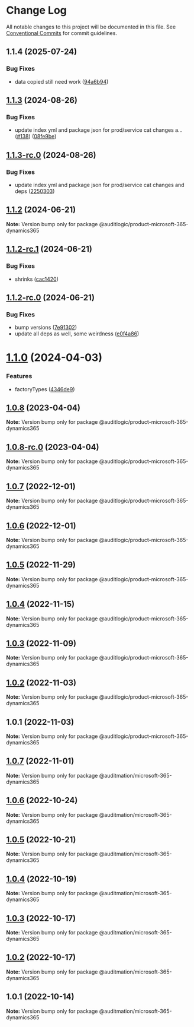 # Change Log

All notable changes to this project will be documented in this file.
See [Conventional Commits](https://conventionalcommits.org) for commit guidelines.

## 1.1.4 (2025-07-24)


### Bug Fixes

* data copied still need work ([94a6b94](https://github.com/zerobias-org/product/commit/94a6b942fb0516367548599d739529536132755a))





## [1.1.3](https://github.com/auditlogic/product/compare/@auditlogic/product-microsoft-365-dynamics365@1.1.2...@auditlogic/product-microsoft-365-dynamics365@1.1.3) (2024-08-26)


### Bug Fixes

* update index yml and package json for prod/service cat changes a… ([#138](https://github.com/auditlogic/product/issues/138)) ([08fe9be](https://github.com/auditlogic/product/commit/08fe9beb1c8457462a19bc69caa02e6212d97e1a))





## [1.1.3-rc.0](https://github.com/auditlogic/product/compare/@auditlogic/product-microsoft-365-dynamics365@1.1.2...@auditlogic/product-microsoft-365-dynamics365@1.1.3-rc.0) (2024-08-26)


### Bug Fixes

* update index yml and package json for prod/service cat changes and deps ([2250303](https://github.com/auditlogic/product/commit/225030363a363608240135b7ebed386b28f01e4b))





## [1.1.2](https://github.com/auditlogic/product/compare/@auditlogic/product-microsoft-365-dynamics365@1.1.2-rc.1...@auditlogic/product-microsoft-365-dynamics365@1.1.2) (2024-06-21)

**Note:** Version bump only for package @auditlogic/product-microsoft-365-dynamics365





## [1.1.2-rc.1](https://github.com/auditlogic/product/compare/@auditlogic/product-microsoft-365-dynamics365@1.1.2-rc.0...@auditlogic/product-microsoft-365-dynamics365@1.1.2-rc.1) (2024-06-21)


### Bug Fixes

* shrinks ([cac1420](https://github.com/auditlogic/product/commit/cac14200fefcd8183ab69fe89a47bd3f70f563e9))





## [1.1.2-rc.0](https://github.com/auditlogic/product/compare/@auditlogic/product-microsoft-365-dynamics365@1.1.0...@auditlogic/product-microsoft-365-dynamics365@1.1.2-rc.0) (2024-06-21)


### Bug Fixes

* bump versions ([7e91302](https://github.com/auditlogic/product/commit/7e913023b8b312150ed7762c32fbbe616be71de5))
* update all deps as well, some weirdness ([e0f4a86](https://github.com/auditlogic/product/commit/e0f4a864714e2d3de6bbf3da014d5312fe53be2f))





# [1.1.0](https://github.com/auditlogic/product/compare/@auditlogic/product-microsoft-365-dynamics365@1.0.8...@auditlogic/product-microsoft-365-dynamics365@1.1.0) (2024-04-03)


### Features

* factoryTypes ([4346de9](https://github.com/auditlogic/product/commit/4346de92693aee892fccf725338ffc7b80ab182b))





## [1.0.8](https://github.com/auditlogic/product/compare/@auditlogic/product-microsoft-365-dynamics365@1.0.7...@auditlogic/product-microsoft-365-dynamics365@1.0.8) (2023-04-04)

**Note:** Version bump only for package @auditlogic/product-microsoft-365-dynamics365





## [1.0.8-rc.0](https://github.com/auditlogic/product/compare/@auditlogic/product-microsoft-365-dynamics365@1.0.7...@auditlogic/product-microsoft-365-dynamics365@1.0.8-rc.0) (2023-04-04)

**Note:** Version bump only for package @auditlogic/product-microsoft-365-dynamics365





## [1.0.7](https://github.com/auditlogic/product/compare/@auditlogic/product-microsoft-365-dynamics365@1.0.6...@auditlogic/product-microsoft-365-dynamics365@1.0.7) (2022-12-01)

**Note:** Version bump only for package @auditlogic/product-microsoft-365-dynamics365





## [1.0.6](https://github.com/auditlogic/product/compare/@auditlogic/product-microsoft-365-dynamics365@1.0.5...@auditlogic/product-microsoft-365-dynamics365@1.0.6) (2022-12-01)

**Note:** Version bump only for package @auditlogic/product-microsoft-365-dynamics365





## [1.0.5](https://github.com/auditlogic/product/compare/@auditlogic/product-microsoft-365-dynamics365@1.0.4...@auditlogic/product-microsoft-365-dynamics365@1.0.5) (2022-11-29)

**Note:** Version bump only for package @auditlogic/product-microsoft-365-dynamics365





## [1.0.4](https://github.com/auditlogic/product/compare/@auditlogic/product-microsoft-365-dynamics365@1.0.3...@auditlogic/product-microsoft-365-dynamics365@1.0.4) (2022-11-15)

**Note:** Version bump only for package @auditlogic/product-microsoft-365-dynamics365





## [1.0.3](https://github.com/auditlogic/product/compare/@auditlogic/product-microsoft-365-dynamics365@1.0.2...@auditlogic/product-microsoft-365-dynamics365@1.0.3) (2022-11-09)

**Note:** Version bump only for package @auditlogic/product-microsoft-365-dynamics365





## [1.0.2](https://github.com/auditlogic/product/compare/@auditlogic/product-microsoft-365-dynamics365@1.0.1...@auditlogic/product-microsoft-365-dynamics365@1.0.2) (2022-11-03)

**Note:** Version bump only for package @auditlogic/product-microsoft-365-dynamics365





## 1.0.1 (2022-11-03)

**Note:** Version bump only for package @auditlogic/product-microsoft-365-dynamics365





## [1.0.7](https://github.com/auditmation/store-content/compare/@auditmation/microsoft-365-dynamics365@1.0.6...@auditmation/microsoft-365-dynamics365@1.0.7) (2022-11-01)

**Note:** Version bump only for package @auditmation/microsoft-365-dynamics365





## [1.0.6](https://github.com/auditmation/store-content/compare/@auditmation/microsoft-365-dynamics365@1.0.5...@auditmation/microsoft-365-dynamics365@1.0.6) (2022-10-24)

**Note:** Version bump only for package @auditmation/microsoft-365-dynamics365





## [1.0.5](https://github.com/auditmation/store-content/compare/@auditmation/microsoft-365-dynamics365@1.0.4...@auditmation/microsoft-365-dynamics365@1.0.5) (2022-10-21)

**Note:** Version bump only for package @auditmation/microsoft-365-dynamics365





## [1.0.4](https://github.com/auditmation/store-content/compare/@auditmation/microsoft-365-dynamics365@1.0.3...@auditmation/microsoft-365-dynamics365@1.0.4) (2022-10-19)

**Note:** Version bump only for package @auditmation/microsoft-365-dynamics365





## [1.0.3](https://github.com/auditmation/store-content/compare/@auditmation/microsoft-365-dynamics365@1.0.2...@auditmation/microsoft-365-dynamics365@1.0.3) (2022-10-17)

**Note:** Version bump only for package @auditmation/microsoft-365-dynamics365





## [1.0.2](https://github.com/auditmation/store-content/compare/@auditmation/microsoft-365-dynamics365@1.0.1...@auditmation/microsoft-365-dynamics365@1.0.2) (2022-10-17)

**Note:** Version bump only for package @auditmation/microsoft-365-dynamics365





## 1.0.1 (2022-10-14)

**Note:** Version bump only for package @auditmation/microsoft-365-dynamics365
